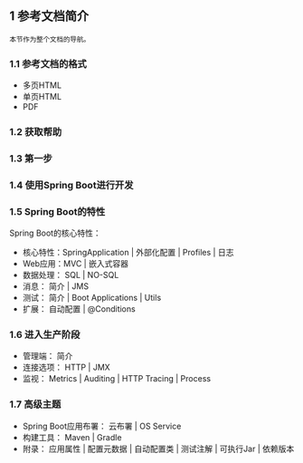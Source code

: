 ## 1 参考文档简介
    本节作为整个文档的导航。
### 1.1 参考文档的格式
- 多页HTML
- 单页HTML
- PDF

### 1.2 获取帮助

### 1.3 第一步

### 1.4 使用Spring Boot进行开发

### 1.5 Spring Boot的特性
   Spring Boot的核心特性：
   - 核心特性：SpringApplication | 外部化配置 | Profiles | 日志
   - Web应用：MVC | 嵌入式容器
   - 数据处理： SQL | NO-SQL
   - 消息： 简介 | JMS
   - 测试： 简介 | Boot Applications | Utils
   - 扩展： 自动配置 | @Conditions
   
### 1.6 进入生产阶段 
   - 管理端： 简介
   - 连接选项： HTTP | JMX
   - 监视： Metrics | Auditing | HTTP Tracing | Process
### 1.7 高级主题
   - Spring Boot应用布署： 云布署 | OS Service
   - 构建工具： Maven | Gradle
   - 附录： 应用属性 | 配置元数据 | 自动配置类 | 测试注解 | 可执行Jar | 依赖版本